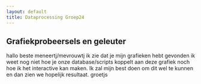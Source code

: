 ```yaml
---
layout: default
title: Dataprocessing Groep24
---
```

## Grafiekprobeersels en geleuter
hallo beste meneertj/mevrouwtj ik zie dat je mijn grafieken hebt gevonden ik weet nog niet hoe je onze database/scripts koppelt aan deze grafiek noch hoe ik het interactive kan maken. Ik zal mijn best doen om dit wel te kunnen en dan zien we hopelijk resultaat. groetjs

<script>
  TESTER = document.getElementById('tester');
  Plotly.plot( TESTER, [{
  x: [1, 2, 3, 4, 5],
  y: [1, 2, 4, 8, 16] }], {
  margin: { t: 0 } } );
</script>

